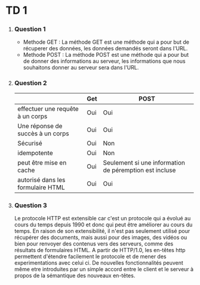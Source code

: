 # TD 1

1. ### Question 1
   - Methode GET : La méthode GET est une méthode qui a pour but de récuperer des données, les données demandés seront dans l'URL.
   - Methode POST : La méthode POST est une méthode qui a pour but de donner des informations au serveur, les informations que nous souhaitons donner au serveur sera dans l'URL.
  
2. ### Question 2
   |                                  | Get | POST |
   |---|---|---|
   | effectuer une requête à un corps | Oui | Oui |
   | Une réponse de succès à un corps | Oui | Oui |
   | Sécurisé                         | Oui | Non |
   | idempotente                      | Oui | Non |
   | peut être mise en cache          | Oui | Seulement si une information de péremption est incluse |
   | autorisé dans les formulaire HTML| Oui | Oui |

3. ### Question 3
   Le protocole HTTP est extensible car c'est un protocole qui a évolué au cours du temps depuis 1990 et donc qui peut être améliorer au cours du temps.
   En raison de son extensibilité, il n'est pas seulement utilisé pour récupérer des documents, mais aussi pour des images, des vidéos ou bien pour renvoyer des
   contenus vers des serveurs, comme des résultats de formulaires HTML.
   A partir de HTTP/1.0, les en-têtes http permettent d'étendre facilement le protocole et de mener des experimentations avec celui ci.
   De nouvelles fonctionnalités peuvent même etre introduites par un simple accord entre le client et le serveur à propos de la sémantique des nouveaux en-têtes.
   
   
